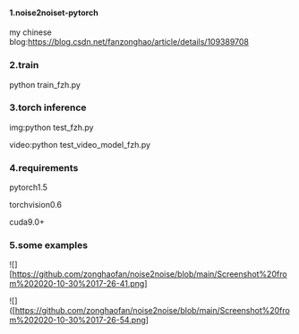 #### 1.noise2noiset-pytorch

my chinese blog:https://blog.csdn.net/fanzonghao/article/details/109389708

### 2.train

python train_fzh.py

### 3.torch inference

img:python test_fzh.py

video:python test_video_model_fzh.py

### 4.requirements

pytorch1.5

torchvision0.6

cuda9.0+

### 5.some examples

![][https://github.com/zonghaofan/noise2noise/blob/main/Screenshot%20from%202020-10-30%2017-26-41.png]

![]([https://github.com/zonghaofan/noise2noise/blob/main/Screenshot%20from%202020-10-30%2017-26-54.png]

